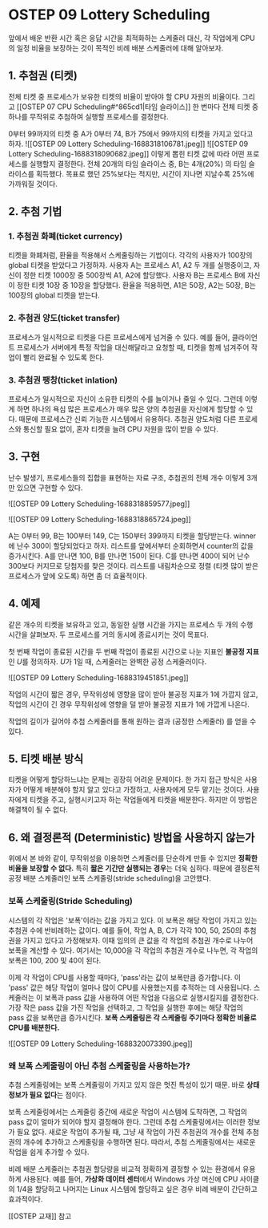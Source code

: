 # OSTEP 09 Lottery Scheduling

앞에서 배운 반환 시간 혹은 응답 시간을 최적화하는 스케줄러 대신, 각 작업에게 CPU의 일정 비율을 보장하는 것이 목적인 비례 배분 스케줄러에 대해 알아보자.

## 1. 추첨권 (티켓)

전체 티켓 중 프로세스가 보유한 티켓의 비율이 받아야 할 CPU 자원의 비율이다.
그리고 [[OSTEP 07 CPU Scheduling#^865cd1|타임 슬라이스]] 한 번마다 전체 티켓 중 하나를 무작위로 추첨하여 실행할 프로세스를 결정한다.

0부터 99까지의 티켓 중 A가 0부터 74, B가 75에서 99까지의 티켓을 가지고 있다고 하자. 
![[OSTEP 09 Lottery Scheduling-1688318106781.jpeg]]
![[OSTEP 09 Lottery Scheduling-1688318090682.jpeg]]
이렇게 뽑힌 티켓 값에 따라 어떤 프로세스를 실행할지 결정한다.
전체 20개의 타임 슬라이스 중, B는 4개(20%) 의 타임 슬라이스를 획득했다. 목표로 했던 25%보다는 적지만, 시간이 지나면 지날수록 25%에 가까워질 것이다.

## 2. 추첨 기법

### 1. 추첨권 화폐(ticket currency)

티켓을 화폐처럼, 환율을 적용해서 스케줄링하는 기법이다. 
각각의 사용자가 100장의 global 티켓을 받았다고 가정하자. 사용자 A는 프로세스 A1, A2 두 개를 실행중이고, 자신이 정한 티켓 1000장 중 500장씩 A1, A2에 할당했다. 사용자 B는 프로세스 B에 자신이 정한 티켓 10장 중 10장을 할당했다.
환율을 적용하면, A1은 50장, A2는 50장, B는 100장의 global 티켓을 받는다.

### 2. 추첨권 양도(ticket transfer)

프로세스가 일시적으로 티켓을 다른 프로세스에게 넘겨줄 수 있다.
예를 들어, 클라이언트 프로세스가 서버에게 특정 작업을 대신해달라고 요청할 때, 티켓을 함께 넘겨주어 작업이 빨리 완료될 수 있도록 한다.

### 3. 추첨권 팽창(ticket inlation)

프로세스가 일시적으로 자신이 소유한 티켓의 수를 늘이거나 줄일 수 있다.
그런데 이렇게 하면 하나의 욕심 많은 프로세스가 매우 많은 양의 추첨권을 자신에게 할당할 수 있다. 때문에 프로세스간 신뢰 가능한 시스템에서 유용하다. 추첨권 양도처럼 다른 프로세스와 통신할 필요 없이, 혼자 티켓을 늘려 CPU 자원을 많이 받을 수 있다.

## 3. 구현

난수 발생기, 프로세스들의 집합을 표현하는 자료 구조, 추첨권의 전체 개수 이렇게 3개만 있으면 구현할 수 있다.

![[OSTEP 09 Lottery Scheduling-1688318859577.jpeg]]

![[OSTEP 09 Lottery Scheduling-1688318865724.jpeg]]

A는 0부터 99, B는 100부터 149, C는 150부터 399까지 티켓을 할당받는다. winner에 난수 300이 할당되었다고 하자. 리스트를 앞에서부터 순회하면서 counter의 값을 증가시킨다. A를 만나면 100, B를 만나면 150이 된다. C를 만나면 400이 되어 난수 300보다 커지므로 당첨자를 찾은 것이다.
리스트를 내림차순으로 정렬 (티켓 많이 받은 프로세스가 앞에 오도록) 하면 좀 더 효율적이다.

## 4. 예제

같은 개수의 티켓을 보유하고 있고, 동일한 실행 시간을 가지는 프로세스 두 개의 수행 시간을 살펴보자. 두 프로세스를 거의 동시에 종료시키는 것이 목표다.

첫 번째 작업이 종료된 시간을 두 번째 작업이 종료된 시간으로 나눈 지표인 **불공정 지표**인 $U$를 정의하자. $U$가 1일 때, 스케줄러는 완벽한 공정 스케줄러이다.

![[OSTEP 09 Lottery Scheduling-1688319451851.jpeg]]

작업의 시간이 짧은 경우, 무작위성에 영향을 많이 받아 불공정 지표가 1에 가깝지 않고, 작업의 시간이 긴 경우 무작위성에 영향을 덜 받아 불공정 지표가 1에 가깝게 나온다.

작업의 길이가 길어야 추첨 스케줄러를 통해 원하는 결과 (공정한 스케줄러) 를 얻을 수 있다.

## 5. 티켓 배분 방식

티켓을 어떻게 할당하느냐는 문제는 굉장히 어려운 문제이다.
한 가지 접근 방식은 사용자가 어떻게 배분해야 할지 알고 있다고 가정하고, 사용자에게 모두 맡기는 것이다. 사용자에게 티켓을 주고, 실행시키고자 하는 작업들에게 티켓을 배분한다. 하지만 이 방법은 해결책이 될 수 없다. 

## 6. 왜 결정론적 (Deterministic) 방법을 사용하지 않는가

위에서 본 바와 같이, 무작위성을 이용하면 스케줄러를 단순하게 만들 수 있지만 **정확한 비율을 보장할 수 없다.** 특히 **짧은 기간만 실행되는 경우**는 더욱 심하다. 때문에 결정론적 공정 배분 스케줄러인 보폭 스케줄링(stride scheduling)을 고안했다.

### 보폭 스케줄링(Stride Scheduling)

시스템의 각 작업은 '보폭'이라는 값을 가지고 있다. 이 보폭은 해당 작업이 가지고 있는 추첨권 수에 반비례하는 값이다. 예를 들어, 작업 A, B, C가 각각 100, 50, 250의 추첨권을 가지고 있다고 가정해보자. 이때 임의의 큰 값을 각 작업의 추첨권 개수로 나누어 보폭을 계산할 수 있다. 여기서는 10,000을 각 작업의 추첨권 개수로 나누면, 각 작업의 보폭은 100, 200 및 40이 된다.

이제 각 작업이 CPU를 사용할 때마다, 'pass'라는 값이 보폭만큼 증가합니다. 이 'pass' 값은 해당 작업이 얼마나 많이 CPU를 사용했는지를 추적하는 데 사용됩니다. 스케줄러는 이 보폭과 pass 값을 사용하여 어떤 작업을 다음으로 실행시킬지를 결정한다.
가장 작은 pass 값을 가진 작업을 선택하고, 그 작업을 실행한 후에는 해당 작업의 pass 값을 보폭만큼 증가시킨다.
**보폭 스케줄링은 각 스케줄링 주기마다 정확한 비율로 CPU를 배분한다.**

![[OSTEP 09 Lottery Scheduling-1688320073390.jpeg]]

### 왜 보폭 스케줄링이 아닌 추첨 스케줄링을 사용하는가?

추첨 스케줄링에는 보폭 스케줄링이 가지고 있지 않은 멋진 특성이 있기 때문. 바로 **상태 정보가 필요 없다**는 점이다.

보폭 스케줄링에서는 스케줄링 중간에 새로운 작업이 시스템에 도착하면, 그 작업의 pass 값이 얼마가 되어야 할지 결정해야 한다. 그런데 추첨 스케줄링에서는 이러한 정보가 필요 없다. 새로운 작업이 추가될 때, 그냥 새 작업이 가진 추첨권의 개수를 전체 추첨권의 개수에 추가하고 스케줄링을 수행하면 된다. 따라서, 추첨 스케줄링에서는 새로운 작업을 쉽게 추가할 수 있다.

비례 배분 스케줄러는 추첨권 할당량을 비교적 정확하게 결정할 수 있는 환경에서 유용하게 사용된다. 예를 들어, **가상화 데이터 센터**에서 Windows 가상 머신에 CPU 사이클의 1/4을 할당하고 나머지는 Linux 시스템에 할당하고 싶은 경우 비례 배분이 간단하고 효과적이다.

[[OSTEP 교재]] 참고
